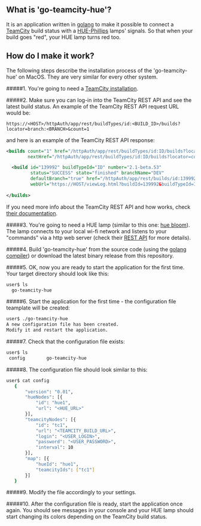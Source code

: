 ## What is 'go-teamcity-hue'?
It is an application written in [golang](https://golang.org/) to make it possible to connect a [TeamCity](www.jetbrains.com/teamcity) build status with a [HUE-Phillips](http://www.developers.meethue.com/) lamps' signals. So that when your build goes "red", your HUE lamp turns red too.


## How do I make it work?
The following steps describe the installation process of the 'go-teamcity-hue' on MacOS. They are very similar for every other system.

#####1. You're going to need a [TeamCity installation](https://confluence.jetbrains.com/display/TCD9/Installing+and+Configuring+the+TeamCity+Server).

#####2. Make sure you can log-in into the TeamCity REST API and see the latest build status. An example of the TeamCity REST API request URL would be:

 ```
 https://<HOST>/httpAuth/app/rest/buildTypes/id:<BUILD_ID>/builds?locator=branch:<BRANCH>&count=1
 ```
   
   and here is an example of the TeamCity REST API response:
   
 ```xml
 <builds count="1" href="/httpAuth/app/rest/buildTypes/id:ID/builds?locator=branch:DEV&count=1"
         nextHref="/httpAuth/app/rest/buildTypes/id:ID/builds?locator=count:1,start:1,branch:DEV">

   <build id="139992" buildTypeId="ID" number="2.1-beta.53"
          status="SUCCESS" state="finished" branchName="DEV"
          defaultBranch="true" href="/httpAuth/app/rest/builds/id:139992" 
          webUrl="https://HOST/viewLog.html?buildId=139992&buildTypeId=ID"/>
           
 </builds>
 ```

   If you need more info about the TeamCity REST API and how works, check [their documentation](https://confluence.jetbrains.com/display/TW/REST+API#RESTAPI-BuildLocator).

#####3. You're going to need a HUE lamp (similar to this one: [hue bloom](https://www.google.ca/search?q=hue+bloom)). The lamp connects to your local wi-fi network and listens to your "commands" via a http web server (check their [REST API](http://www.developers.meethue.com/philips-hue-api) for more details).

#####4. Build 'go-teamcity-hue' from the source code (using the [golang compiler](https://golang.org/doc/code.html)) or download the latest binary release from this repository.

#####5. OK, now you are ready to start the application for the first time. Your target directory should look like this:

 ```sh
 user$ ls
   go-teamcity-hue
 ```

#####6. Start the application for the first time - the configuration file teamplate will be created:

 ```sh
 user$ ./go-teamcity-hue
 A new configuration file has been created.
 Modify it and restart the application.
 ```

#####7. Check that the configuration file exists:

 ```sh
 user$ ls
  config		go-teamcity-hue
 ```

#####8. The configuration file should look similar to this:

 ```sh
 user$ cat config
    {
        "version": "0.01",
        "hueNodes": [{
            "id": "hue1",
            "url": "<HUE_URL>"
        }],
        "teamcityNodes": [{
            "id": "tc1",
            "url": "<TEAMCITY_BUILD_URL>",
            "login": "<USER_LOGIN>",
            "password": "<USER_PASSWORD>",
            "interval": 10
        }],
        "map": [{
            "hueId": "hue1",
            "teamcityIds": ["tc1"]
        }]
    }
 ```

#####9. Modify the file accordingly to your settings.

#####10. After the configuration file is ready, start the application once again. You should see messages in your console and your HUE lamp should start changing its colors depending on the TeamCity build status.
